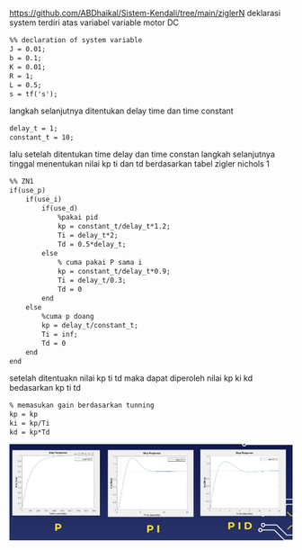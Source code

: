 https://github.com/ABDhaikal/Sistem-Kendali/tree/main/ziglerN
deklarasi system terdiri atas variabel variable motor DC

    %% declaration of system variable
    J = 0.01;
    b = 0.1;
    K = 0.01;
    R = 1;
    L = 0.5;
    s = tf('s');


langkah selanjutnya ditentukan delay time dan time constant 

    delay_t = 1;
    constant_t = 10;

lalu setelah ditentukan time delay dan time constan langkah selanjutnya tinggal menentukan nilai kp ti dan td berdasarkan tabel zigler nichols 1

    %% ZN1 
    if(use_p)
        if(use_i)
            if(use_d)
                %pakai pid
                kp = constant_t/delay_t*1.2;
                Ti = delay_t*2;
                Td = 0.5*delay_t;
            else
                % cuma pakai P sama i
                kp = constant_t/delay_t*0.9;
                Ti = delay_t/0.3;
                Td = 0
            end
        else 
            %cuma p doang
            kp = delay_t/constant_t;
            Ti = inf;
            Td = 0
        end
    end


setelah ditentuakn nilai kp ti td maka dapat diperoleh nilai kp ki kd bedasarkan kp ti td

    % memasukan gain berdasarkan tunning
    kp = kp
    ki = kp/Ti
    kd = kp*Td


![alt text](outputzn.jpg)